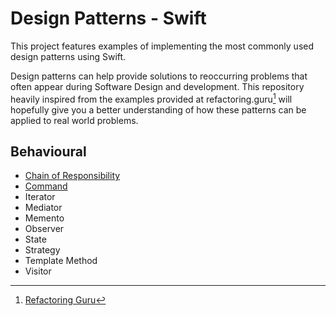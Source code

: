 
# Design Patterns - Swift

This project features examples of implementing the most commonly used design patterns using Swift. 

Design patterns can help provide solutions to reoccurring problems that often appear during Software Design and development. This repository heavily inspired from the examples provided at refactoring.guru[^1] will hopefully give you a better understanding of how these patterns can be applied to real world problems. 

[^1]: [Refactoring Guru](https://refactoring.guru/design-patterns)

## Behavioural

 - [Chain of Responsibility](https://github.com/charlesmolyneux/DesignPatterns-Swift/blob/master/Documentation/Chain%20Of%20Command.md)
- [Command](https://github.com/charlesmolyneux/DesignPatterns-Swift/blob/master/Documentation/Command.md)
- Iterator
- Mediator
- Memento
- Observer
- State
- Strategy
- Template Method
- Visitor




